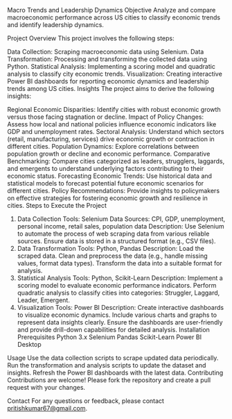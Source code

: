 Macro Trends and Leadership Dynamics
Objective
Analyze and compare macroeconomic performance across US cities to classify economic trends and identify leadership dynamics.

Project Overview
This project involves the following steps:

Data Collection: Scraping macroeconomic data using Selenium.
Data Transformation: Processing and transforming the collected data using Python.
Statistical Analysis: Implementing a scoring model and quadratic analysis to classify city economic trends.
Visualization: Creating interactive Power BI dashboards for reporting economic dynamics and leadership trends among US cities.
Insights
The project aims to derive the following insights:

Regional Economic Disparities: Identify cities with robust economic growth versus those facing stagnation or decline.
Impact of Policy Changes: Assess how local and national policies influence economic indicators like GDP and unemployment rates.
Sectoral Analysis: Understand which sectors (retail, manufacturing, services) drive economic growth or contraction in different cities.
Population Dynamics: Explore correlations between population growth or decline and economic performance.
Comparative Benchmarking: Compare cities categorized as leaders, strugglers, laggards, and emergents to understand underlying factors contributing to their economic status.
Forecasting Economic Trends: Use historical data and statistical models to forecast potential future economic scenarios for different cities.
Policy Recommendations: Provide insights to policymakers on effective strategies for fostering economic growth and resilience in cities.
Steps to Execute the Project
1. Data Collection
Tools: Selenium
Data Sources: CPI, GDP, unemployment, personal income, retail sales, population data
Description: Use Selenium to automate the process of web scraping data from various reliable sources. Ensure data is stored in a structured format (e.g., CSV files).
2. Data Transformation
Tools: Python, Pandas
Description:
Load the scraped data.
Clean and preprocess the data (e.g., handle missing values, format data types).
Transform the data into a suitable format for analysis.
3. Statistical Analysis
Tools: Python, Scikit-Learn
Description:
Implement a scoring model to evaluate economic performance indicators.
Perform quadratic analysis to classify cities into categories: Struggler, Laggard, Leader, Emergent.
4. Visualization
Tools: Power BI
Description:
Create interactive dashboards to visualize economic dynamics.
Include various charts and graphs to represent data insights clearly.
Ensure the dashboards are user-friendly and provide drill-down capabilities for detailed analysis.
Installation
Prerequisites
Python 3.x
Selenium
Pandas
Scikit-Learn
Power BI Desktop

Usage
Use the data collection scripts to scrape updated data periodically.
Run the transformation and analysis scripts to update the dataset and insights.
Refresh the Power BI dashboards with the latest data.
Contributing
Contributions are welcome! Please fork the repository and create a pull request with your changes.


Contact
For any questions or feedback, please contact pritishkumar67@gmail.com.
